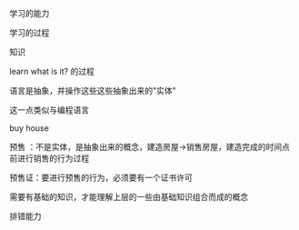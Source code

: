 学习的能力

学习的过程

知识

learn  what is it? 的过程



语言是抽象，并操作这些这些抽象出来的"实体"

这一点类似与编程语言



buy house

预售 ：不是实体，是抽象出来的概念，建造房屋→销售房屋，建造完成的时间点前进行销售的行为过程

预售证：要进行预售的行为，必须要有一个证书许可



需要有基础的知识，才能理解上层的一些由基础知识组合而成的概念

排错能力





